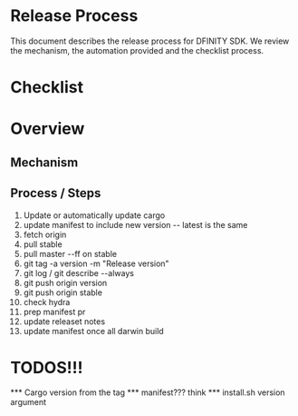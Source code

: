 # Release Process

This document describes the release process for DFINITY SDK.
We review the mechanism, the automation provided and the checklist process.

# Checklist


# Overview

## Mechanism


## Process / Steps
1. Update or automatically update cargo
2. update manifest to include new version -- latest is the same
3. fetch origin
4. pull stable
5. pull master --ff on stable
6. git tag -a version -m "Release version"
7. git log / git describe --always
8. git push origin version
9. git push origin stable
10. check hydra
11. prep manifest pr
12. update releaset notes
13. update manifest once all darwin build

# TODOS!!!
*** Cargo version from the tag
*** manifest??? think
*** install.sh version argument
